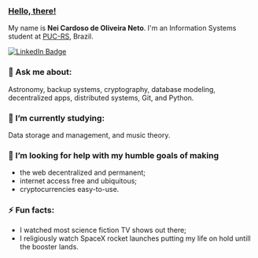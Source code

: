 ### [Hello, there!](https://www.youtube.com/watch?v=eaEMSKzqGAg) 

My name is **Nei Cardoso de Oliveira Neto**. I'm an Information Systems student at [PUC-RS](http://www.pucrs.br/en/), Brazil.

[![LinkedIn Badge](https://img.shields.io/badge/LinkedIn-%230077B5.svg?&style=flat-square&logo=linkedin&logoColor=white&link=linkedin.com/in/neineto/)](https://www.linkedin.com/in/neineto/)
<!--
#### 🔭 I’m currently working on:

Several personal projects. Most of which hosted here.
-->
### 💬 Ask me about:

Astronomy, backup systems, cryptography, database modeling, decentralized apps, distributed systems, Git, and Python.

### 🌱 I’m currently studying:

Data storage and management, and music theory. 

### :telescope: I’m looking for help with my humble goals of making

- the web decentralized and permanent;
- internet access free and ubiquitous;
- cryptocurrencies easy-to-use.

### ⚡ Fun facts:

- I watched most science fiction TV shows out there;
- I religiously watch SpaceX rocket launches putting my life on hold untill the booster lands.
